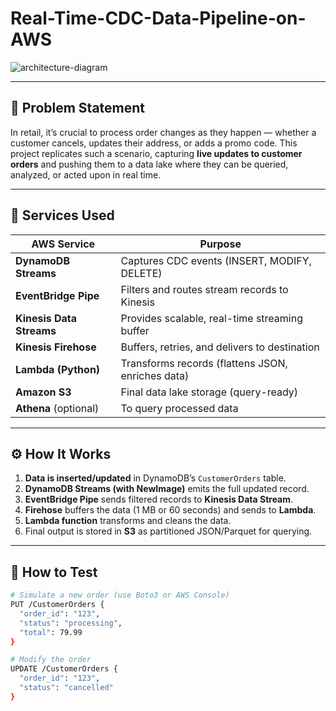 # Real-Time-CDC-Data-Pipeline-on-AWS


![architecture-diagram](architecture-diagram.png)

---

## 🎯 Problem Statement

In retail, it’s crucial to process order changes as they happen — whether a customer cancels, updates their address, or adds a promo code. This project replicates such a scenario, capturing **live updates to customer orders** and pushing them to a data lake where they can be queried, analyzed, or acted upon in real time.

---

## 🧱 Services Used

| AWS Service        | Purpose                                          |
|--------------------|--------------------------------------------------|
| **DynamoDB Streams** | Captures CDC events (INSERT, MODIFY, DELETE)    |
| **EventBridge Pipe** | Filters and routes stream records to Kinesis    |
| **Kinesis Data Streams** | Provides scalable, real-time streaming buffer |
| **Kinesis Firehose** | Buffers, retries, and delivers to destination   |
| **Lambda (Python)**  | Transforms records (flattens JSON, enriches data) |
| **Amazon S3**       | Final data lake storage (query-ready)           |
| **Athena** (optional) | To query processed data                        |

---

## ⚙️ How It Works

1. **Data is inserted/updated** in DynamoDB’s `CustomerOrders` table.
2. **DynamoDB Streams (with NewImage)** emits the full updated record.
3. **EventBridge Pipe** sends filtered records to **Kinesis Data Stream**.
4. **Firehose** buffers the data (1 MB or 60 seconds) and sends to **Lambda**.
5. **Lambda function** transforms and cleans the data.
6. Final output is stored in **S3** as partitioned JSON/Parquet for querying.

---

## 🧪 How to Test

```bash
# Simulate a new order (use Boto3 or AWS Console)
PUT /CustomerOrders {
  "order_id": "123",
  "status": "processing",
  "total": 79.99
}

# Modify the order
UPDATE /CustomerOrders {
  "order_id": "123",
  "status": "cancelled"
}

